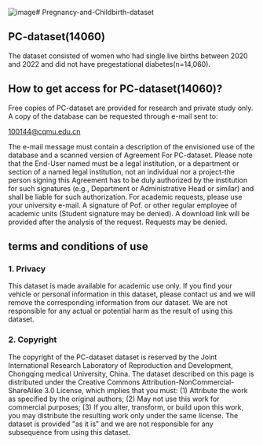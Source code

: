 ![image](https://github.com/user-attachments/assets/1bb163c6-bc0d-4cd4-8ca6-34d10fadfe61)# Pregnancy-and-Childbirth-dataset

## PC-dataset(14060)
The dataset consisted of women who had single live births between 2020 and 2022 and did not have pregestational diabetes(n=14,060).

## How to get access for PC-dataset(14060)?
Free copies of PC-dataset are provided for research and private study only. A copy of the database can be requested through e-mail sent to:

100144@cqmu.edu.cn

The e-mail message must contain a description of the envisioned use of the database and a scanned version of Agreement For PC-dataset. Please note that the End-User named must be a legal institution, or a department or section of a named legal institution, not an individual nor a project-the person signing this Agreement has to be duly authorized by the institution for such signatures (e.g., Department or Administrative Head or similar) and shall be liable for such authorization. For academic requests, please use your university e-mail. A signature of Pof. or other regular employee of academic units (Student signature may be denied). A download link will be provided after the analysis of the request. Requests may be denied.

## terms and conditions of use

### 1. Privacy
This dataset is made available for academic use only. If you find your vehicle or personal information in this dataset, please contact us and we will remove the corresponding information from our dataset. We are not responsible for any actual or potential harm as the result of using this dataset.

### 2. Copyright
The copyright of the PC-dataset dataset is reserved by the Joint International Research Laboratory of Reproduction and Development, Chongqing medical University, China. The dataset described on this page is distributed under the Creative Commons Attribution-NonCommercial-ShareAlike 3.0 License, which implies that you must: (1) Attribute the work as specified by the original authors; (2) May not use this work for commercial purposes; (3) If you alter, transform, or build upon this work, you may distribute the resulting work only under the same license. The dataset is provided "as it is" and we are not responsible for any subsequence from using this dataset.
